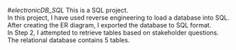 #*electronicDB_SQL*
This is a SQL project.\
In this project, I have used reverse engineering to load a database into SQL. After creating the ER diagram, I exported the database to SQL format.\
In Step 2, I attempted to retrieve tables based on stakeholder questions. The relational database contains 5 tables.  
